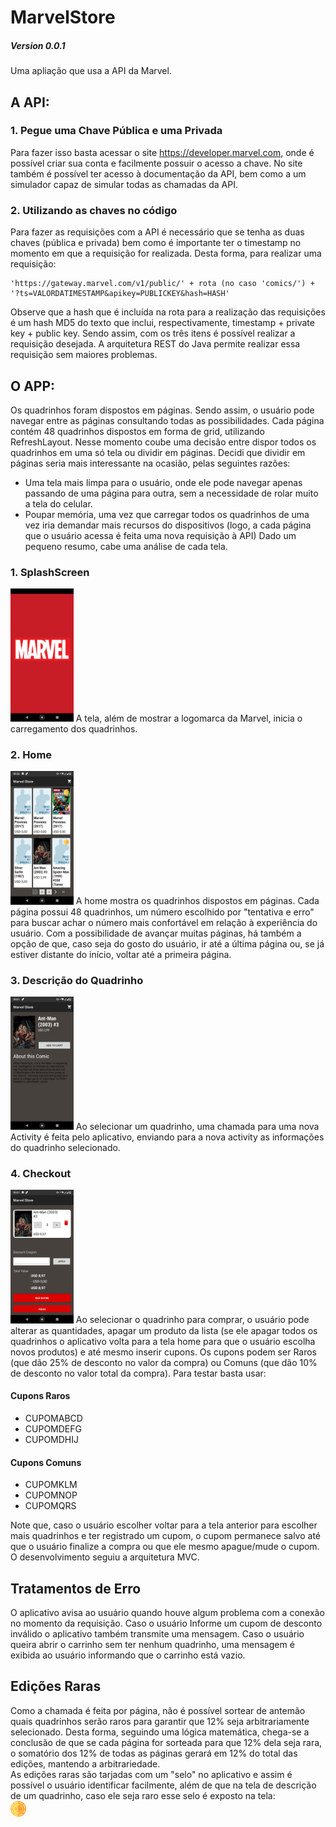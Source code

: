 # MarvelStore
##### Version 0.0.1

Uma apliação que usa a API da Marvel.

## A API:
### 1. Pegue uma Chave Pública e uma Privada
Para fazer isso basta acessar o site https://developer.marvel.com, onde é possível criar sua conta e facilmente possuir o acesso a chave. No site também é possível ter acesso à documentação da API, bem como a um simulador capaz de simular todas as chamadas da API.

### 2. Utilizando as chaves no código
Para fazer as requisições com a API é necessário que se tenha as duas chaves (pública e privada) bem como é importante ter o timestamp no momento em que a requisição for realizada. Desta forma, para realizar uma requisição:
```
'https://gateway.marvel.com/v1/public/' + rota (no caso 'comics/') + '?ts=VALORDATIMESTAMP&apikey=PUBLICKEY&hash=HASH'
```
Observe que a hash que é incluída na rota para a realização das requisições é um hash MD5 do texto que inclui, respectivamente, timestamp + private key + public key. Sendo assim, com os três itens é possível realizar a requisição desejada. 
A arquitetura REST do Java permite realizar essa requisição sem maiores problemas.

## O APP:
Os quadrinhos foram dispostos em páginas. Sendo assim, o usuário pode navegar entre as páginas consultando todas as possibilidades. Cada página contém 48 quadrinhos dispostos em forma de grid, utilizando RefreshLayout. Nesse momento coube uma decisão entre dispor todos os quadrinhos em uma só tela ou dividir em páginas. Decidi que dividir em páginas seria mais interessante na ocasião, pelas seguintes razões:
* Uma tela mais limpa para o usuário, onde ele pode navegar apenas passando de uma página para outra, sem a necessidade de rolar muito a tela do celular.
* Poupar memória, uma vez que carregar todos os quadrinhos de uma vez iria demandar mais recursos do dispositivos (logo, a cada página que o usuário acessa é feita uma nova requisição à API)
Dado um pequeno resumo, cabe uma análise de cada tela.

### 1. SplashScreen
<img src="assets/splashscreen.jpeg" alt="Splash Screen" width="20%"/>
A tela, além de mostrar a logomarca da Marvel, inicia o carregamento dos quadrinhos.

### 2. Home
<img src="assets/home.jpg" alt="Home Screen" width="20%"/>
A home mostra os quadrinhos dispostos em páginas. Cada página possui 48 quadrinhos, um número escolhido por "tentativa e erro" para buscar achar o número mais confortável em relação à experiência do usuário. 
Com a possibilidade de avançar muitas páginas, há também a opção de que, caso seja do gosto do usuário, ir até a última página ou, se já estiver distante do início, voltar até a primeira página.

### 3. Descrição do Quadrinho
<img src="assets/description.jpg" alt="Comics Description Screen" width="20%"/>
Ao selecionar um quadrinho, uma chamada para uma nova Activity é feita pelo aplicativo, enviando para a nova activity as informações do quadrinho selecionado.

### 4. Checkout
<img src="assets/checkout.jpg" alt="Checkout Screen" width="20%"/>
Ao selecionar o quadrinho para comprar, o usuário pode alterar as quantidades, apagar um produto da lista (se ele apagar todos os quadrinhos o aplicativo volta para a tela home para que o usuário escolha novos produtos) e até mesmo inserir cupons. Os cupons podem ser Raros (que dão 25% de desconto no valor da compra) ou Comuns (que dão 10% de desconto no valor total da compra). Para testar basta usar:

#### Cupons Raros
- CUPOMABCD
- CUPOMDEFG
- CUPOMDHIJ
#### Cupons Comuns
* CUPOMKLM
* CUPOMNOP
* CUPOMQRS

Note que, caso o usuário escolher voltar para a tela anterior para escolher mais quadrinhos e ter registrado um cupom, o cupom permanece salvo até que o usuário finalize a compra ou que ele mesmo apague/mude o cupom.
O desenvolvimento seguiu a arquitetura MVC.

## Tratamentos de Erro
O aplicativo avisa ao usuário quando houve algum problema com a conexão no momento da requisição. Caso o usuário Informe um cupom de desconto inválido o aplicativo também transmite uma mensagem. Caso o usuário queira abrir o carrinho sem ter nenhum quadrinho, uma mensagem é exibida ao usuário informando que o carrinho está vazio.

## Edições Raras
Como a chamada é feita por página, não é possível sortear de antemão quais quadrinhos serão raros para garantir que 12% seja arbitrariamente selecionado. Desta forma, seguindo uma lógica matemática, chega-se a conclusão de que se cada página for sorteada para que 12% dela seja rara, o somatório dos 12% de todas as páginas gerará em 12% do total das edições, mantendo a arbitrariedade.<br>
As edições raras são tarjadas com um "selo" no aplicativo e assim é possível o usuário identificar facilmente, além de que na tela de descrição de um quadrinho, caso ele seja raro esse selo é exposto na tela:<br>
<img src="assets/coin.png" alt="Selo de Raridade" width="5%"/>


